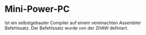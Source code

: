 Mini-Power-PC
=============

Ist ein selbstgebauter Compiler auf einem vereinachten Assembler Befehlssatz.
Der Befehlssatz wurde von der ZHAW definiert.
